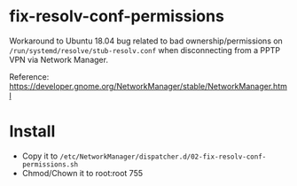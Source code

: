 # fix-resolv-conf-permissions

Workaround to Ubuntu 18.04 bug related to bad ownership/permissions on `/run/systemd/resolve/stub-resolv.conf` when disconnecting from a PPTP VPN via Network Manager.

Reference:
https://developer.gnome.org/NetworkManager/stable/NetworkManager.html

# Install
 - Copy it to `/etc/NetworkManager/dispatcher.d/02-fix-resolv-conf-permissions.sh`
 - Chmod/Chown it to root:root 755
 
